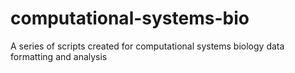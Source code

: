# computational-systems-bio
A series of scripts created for computational systems biology data formatting and analysis
